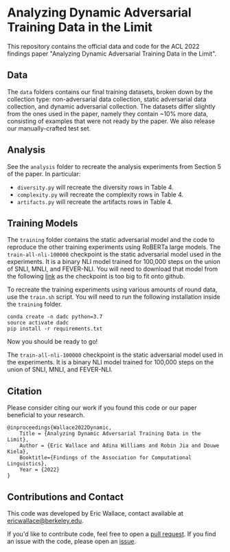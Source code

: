 # Analyzing Dynamic Adversarial Training Data in the Limit

This repository contains the official data and code for the ACL 2022 findings paper "Analyzing Dynamic Adversarial Training Data in the Limit".

## Data

The `data` folders contains our final training datasets, broken down by the collection type: non-adversarial data collection, static adversarial data collection, and dynamic adversarial collection. The datasets differ slightly from the ones used in the paper, namely they contain ~10% more data, consisting of examples that were not ready by the paper. We also release our manually-crafted test set.

## Analysis

See the `analysis` folder to recreate the analysis experiments from Section 5 of the paper. In particular:
+ `diversity.py` will recreate the diversity rows in Table 4.
+ `complexity.py` will recreate the complexity rows in Table 4.
+ `artifacts.py` will recreate the artifacts rows in Table 4.

## Training Models

The `training` folder contains the static adversarial model and the code to reproduce the other training experiments using RoBERTa large models. The `train-all-nli-100000` checkpoint is the static adversarial model used in the experiments. It is a binary NLI model trained for 100,000 steps on the union of SNLI, MNLI, and FEVER-NLI. You will need to download that model from the following [link](https://drive.google.com/drive/folders/16Hw0wddhfZcsaA589s6_DHIGpwTIB1fH?usp=sharing) as the checkpoint is too big to fit onto github.  

To recreate the training experiments using various amounts of round data, use the `train.sh` script. You will need to run the following installation inside the `training` folder.

```
conda create -n dadc python=3.7
source activate dadc
pip install -r requirements.txt
```
Now you should be ready to go!

The `train-all-nli-100000` checkpoint is the static adversarial model used in the experiments. It is a binary NLI model trained for 100,000 steps on the union of SNLI, MNLI, and FEVER-NLI.  
  
## Citation

Please consider citing our work if you found this code or our paper beneficial to your research.
```
@inproceedings{Wallace2022Dynamic,  
    Title = {Analyzing Dynamic Adversarial Training Data in the Limit},
    Author = {Eric Wallace and Adina Williams and Robin Jia and Douwe Kiela}, 
    Booktitle={Findings of the Association for Computational Linguistics},
    Year = {2022}
}
```

## Contributions and Contact

This code was developed by Eric Wallace, contact available at ericwallace@berkeley.edu.

If you'd like to contribute code, feel free to open a [pull request](https://github.com/facebookresearch/dadc-limit). If you find an issue with the code, please open an [issue](https://github.com/facebookresearch/dadc-limit).

